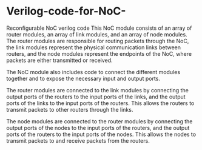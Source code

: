 # Verilog-code-for-NoC-
Reconfigurable NoC verilog code 
This NoC module consists of an array of router
 modules, an array of link modules, and an array 
of node modules. The router modules are 
responsible for routing packets through 
the NoC, the link modules represent the 
physical communication links between routers, 
and the node modules represent the endpoints
 of the NoC, where packets are either
 transmitted or received.

The NoC module also includes code to connect 
the different modules together and to expose
 the necessary input and output ports.

The router modules are connected to the link
 modules by connecting the output ports of
 the routers to the input ports of the links, 
and the output ports of the links to the 
input ports of the routers. This allows 
the routers to transmit packets to other 
routers through the links.

The node modules are connected to the router
 modules by connecting the output ports of 
the nodes to the input ports of the routers, 
and the output ports of the routers to the
 input ports of the nodes. This allows the 
nodes to transmit packets to and receive
packets from the routers.
